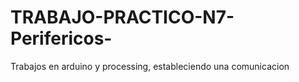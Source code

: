 # TRABAJO-PRACTICO-N7-Perifericos-
Trabajos en arduino y processing, estableciendo una comunicacion
